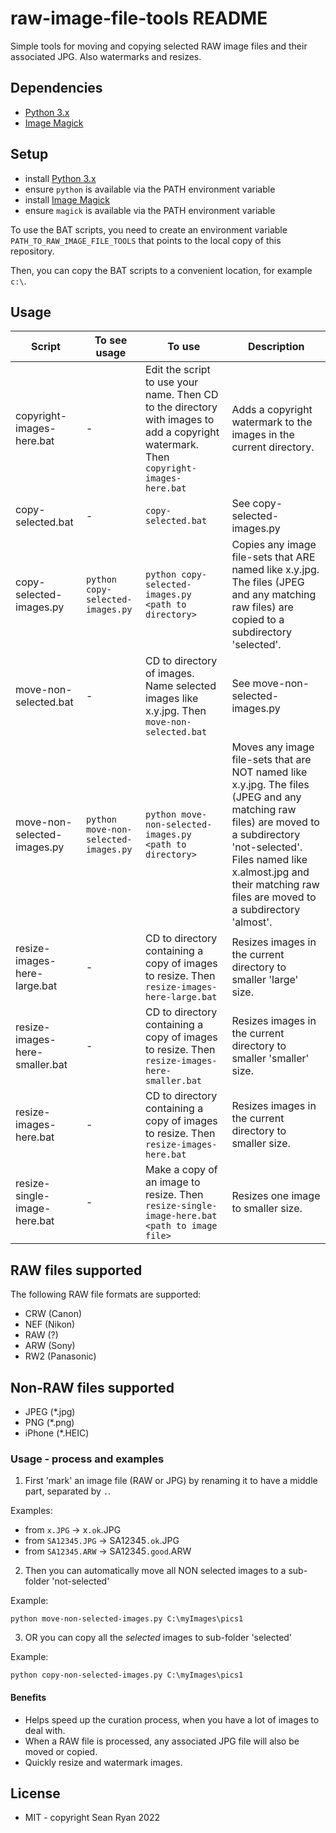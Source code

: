 # raw-image-file-tools README

Simple tools for moving and copying selected RAW image files and their associated JPG. Also watermarks and resizes.

## Dependencies

- [Python 3.x](https://www.python.org/downloads/)
- [Image Magick](https://imagemagick.org/script/download.php)

## Setup

- install [Python 3.x](https://www.python.org/downloads/)
- ensure `python` is available via the PATH environment variable
- install [Image Magick](https://imagemagick.org/script/download.php)
- ensure `magick` is available via the PATH environment variable

To use the BAT scripts, you need to create an environment variable `PATH_TO_RAW_IMAGE_FILE_TOOLS` that points to the local copy of this repository.

Then, you can copy the BAT scripts to a convenient location, for example `c:\`.


## Usage

| Script                         | To see usage                         | To use                                                                                                                                | Description                                                                                                                                        |
| ------------------------------ | ------------------------------------ | ------------------------------------------------------------------------------------------------------------------------------------- | -------------------------------------------------------------------------------------------------------------------------------------------------- |
| copyright-images-here.bat      | -                                    | Edit the script to use your name. Then CD to the directory with images to add a copyright watermark. Then `copyright-images-here.bat` | Adds a copyright watermark to the images in the current directory.                                                                                 |
| copy-selected.bat              | -                                    | `copy-selected.bat`                                                                                                                   | See copy-selected-images.py                                                                                                                        |
| copy-selected-images.py        | `python copy-selected-images.py`     | `python copy-selected-images.py <path to directory>`                                                                                  | Copies any image file-sets that ARE named like x.y.jpg. The files (JPEG and any matching raw files) are copied to a subdirectory 'selected'.       |
| move-non-selected.bat          | -                                    | CD to directory of images. Name selected images like x.y.jpg. Then `move-non-selected.bat`                                            | See move-non-selected-images.py                                                                                                                    |
| move-non-selected-images.py    | `python move-non-selected-images.py` | `python move-non-selected-images.py <path to directory>`                                                                              | Moves any image file-sets that are NOT named like x.y.jpg. The files (JPEG and any matching raw files) are moved to a subdirectory 'not-selected'. Files named like x.almost.jpg and their matching raw files are moved to a subdirectory 'almost'. |
| resize-images-here-large.bat   | -                                    | CD to directory containing a copy of images to resize. Then `resize-images-here-large.bat`                                            | Resizes images in the current directory to smaller 'large' size.                                                                                   |
| resize-images-here-smaller.bat | -                                    | CD to directory containing a copy of images to resize. Then `resize-images-here-smaller.bat`                                          | Resizes images in the current directory to smaller 'smaller' size.                                                                                 |
| resize-images-here.bat         | -                                    | CD to directory containing a copy of images to resize. Then `resize-images-here.bat`                                                  | Resizes images in the current directory to smaller size.                                                                                           |
| resize-single-image-here.bat   | -                                    | Make a copy of an image to resize. Then `resize-single-image-here.bat <path to image file>`                                           | Resizes one image to smaller size.                                                                                                                 |

## RAW files supported

The following RAW file formats are supported:

- CRW (Canon)
- NEF (Nikon)
- RAW (?)
- ARW (Sony)
- RW2 (Panasonic)

## Non-RAW files supported

- JPEG (*.jpg)
- PNG (*.png)
- iPhone (*.HEIC)

### Usage - process and examples

1. First 'mark' an image file (RAW or JPG) by renaming it to have a middle part, separated by `.`.

Examples:

- from `x.JPG` -> x`.ok`.JPG
- from `SA12345.JPG` -> SA12345`.ok`.JPG
- from `SA12345.ARW` -> SA12345`.good`.ARW

2. Then you can automatically move all NON selected images to a sub-folder 'not-selected'

Example:

```
python move-non-selected-images.py C:\myImages\pics1
```

3. OR you can copy all the _selected_ images to sub-folder 'selected'

Example:

```
python copy-non-selected-images.py C:\myImages\pics1
```

#### Benefits

- Helps speed up the curation process, when you have a lot of images to deal with.
- When a RAW file is processed, any associated JPG file will also be moved or copied.
- Quickly resize and watermark images.

## License

- MIT - copyright Sean Ryan 2022
